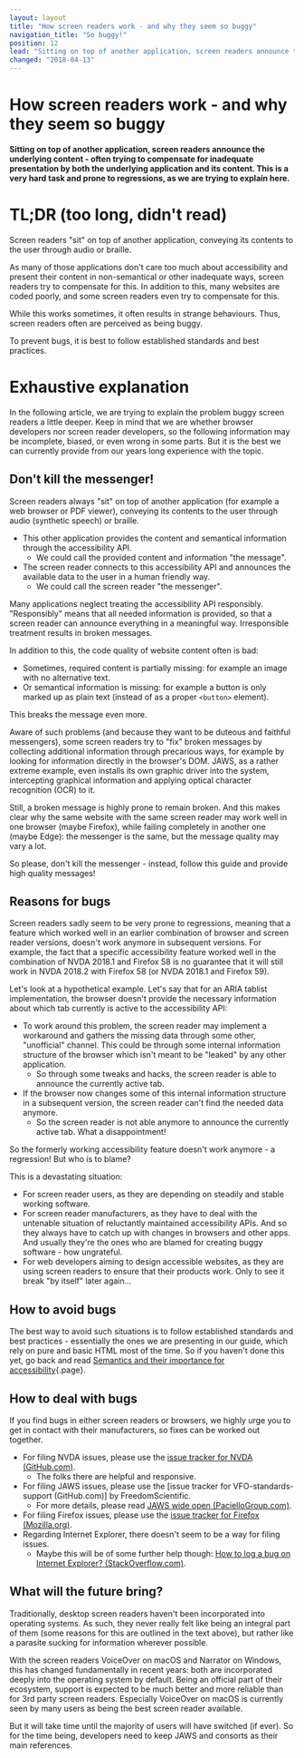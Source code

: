 ```yaml
---
layout: layout
title: "How screen readers work - and why they seem so buggy"
navigation_title: "So buggy!"
position: 12
lead: "Sitting on top of another application, screen readers announce the underlying content - often trying to compensate for inadequate presentation by both the underlying application and its content. This is a very hard task and prone to regressions, as we are trying to explain here."
changed: "2018-04-13"
---
```


# How screen readers work - and why they seem so buggy

**Sitting on top of another application, screen readers announce the underlying content - often trying to compensate for inadequate presentation by both the underlying application and its content. This is a very hard task and prone to regressions, as we are trying to explain here.**

# TL;DR (too long, didn't read)

Screen readers "sit" on top of another application, conveying its contents to the user through audio or braille.

As many of those applications don't care too much about accessibility and present their content in non-semantical or other inadequate ways, screen readers try to compensate for this. In addition to this, many websites are coded poorly, and some screen readers even try to compensate for this.

While this works sometimes, it often results in strange behaviours. Thus, screen readers often are perceived as being buggy.

To prevent bugs, it is best to follow established standards and best practices.

# Exhaustive explanation

In the following article, we are trying to explain the problem buggy screen readers a little deeper. Keep in mind that we are whether browser developers nor screen reader developers, so the following information may be incomplete, biased, or even wrong in some parts. But it is the best we can currently provide from our years long experience with the topic.

## Don't kill the messenger!

Screen readers always "sit" on top of another application (for example a web browser or PDF viewer), conveying its contents to the user through audio (synthetic speech) or braille.

- This other application provides the content and semantical information through the accessibility API.
    - We could call the provided content and information "the message".
- The screen reader connects to this accessibility API and announces the available data to the user in a human friendly way.
    - We could call the screen reader "the messenger".

Many applications neglect treating the accessibility API responsibly. "Responsibly" means that all needed information is provided, so that a screen reader can announce everything in a meaningful way. Irresponsible treatment results in broken messages.

In addition to this, the code quality of website content often is bad:

- Sometimes, required content is partially missing: for example an image with no alternative text.
- Or semantical information is missing: for example a button is only marked up as plain text (instead of as a proper `<button>` element).

This breaks the message even more.

Aware of such problems (and because they want to be duteous and faithful messengers), some screen readers try to "fix" broken messages by collecting additional information through precarious ways, for example by looking for information directly in the browser's DOM. JAWS, as a rather extreme example, even installs its own graphic driver into the system, intercepting graphical information and applying optical character recognition (OCR) to it.

Still, a broken message is highly prone to remain broken. And this makes clear why the same website with the same screen reader may work well in one browser (maybe Firefox), while failing completely in another one (maybe Edge): the messenger is the same, but the message quality may vary a lot.

So please, don't kill the messenger - instead, follow this guide and provide high quality messages!

## Reasons for bugs

Screen readers sadly seem to be very prone to regressions, meaning that a feature which worked well in an earlier combination of browser and screen reader versions, doesn't work anymore in subsequent versions. For example, the fact that a specific accessibility feature worked well in the combination of NVDA 2018.1 and Firefox 58 is no guarantee that it will still work in NVDA 2018.2 with Firefox 58 (or NVDA 2018.1 and Firefox 59).

Let's look at a hypothetical example. Let's say that for an ARIA tablist implementation, the browser doesn't provide the necessary information about which tab currently is active to the accessibility API:

- To work around this problem, the screen reader may implement a workaround and gathers the missing data through some other, "unofficial" channel. This could be through some internal information structure of the browser which isn't meant to be "leaked" by any other application.
    - So through some tweaks and hacks, the screen reader is able to announce the currently active tab.
- If the browser now changes some of this internal information structure in a subsequent version, the screen reader can't find the needed data anymore.
    - So the screen reader is not able anymore to announce the currently active tab. What a disappointment!

So the formerly working accessibility feature doesn't work anymore - a regression! But who is to blame?

This is a devastating situation:

- For screen reader users, as they are depending on steadily and stable working software.
- For screen reader manufacturers, as they have to deal with the untenable situation of reluctantly maintained accessibility APIs. And so they always have to catch up with changes in browsers and other apps. And usually they're the ones who are blamed for creating buggy software - how ungrateful.
- For web developers aiming to design accessible websites, as they are using screen readers to ensure that their products work. Only to see it break "by itself" later again...

## How to avoid bugs

The best way to avoid such situations is to follow established standards and best practices - essentially the ones we are presenting in our guide, which rely on pure and basic HTML most of the time. So if you haven't done this yet, go back and read [Semantics and their importance for accessibility](/knowledge/semantics){.page}.

## How to deal with bugs

If you find bugs in either screen readers or browsers, we highly urge you to get in contact with their manufacturers, so fixes can be worked out together.

- For filing NVDA issues, please use the [issue tracker for NVDA (GitHub.com)](https://github.com/nvaccess/nvda/issues).
    - The folks there are helpful and responsive.
- For filing JAWS issues, please use the [issue tracker for VFO-standards-support (GitHub.com)] by FreedomScientific.
    - For more details, please read [JAWS wide open (PacielloGroup.com)](https://developer.paciellogroup.com/blog/2017/10/jaws-wide-open/).
- For filing Firefox issues, please use the [issue tracker for Firefox (Mozilla.org)](https://bugzilla.mozilla.org).
- Regarding Internet Explorer, there doesn't seem to be a way for filing issues.
    - Maybe this will be of some further help though: [How to log a bug on Internet Explorer? (StackOverflow.com)](https://stackoverflow.com/questions/258168/how-to-log-a-bug-on-internet-explorer).

## What will the future bring?

Traditionally, desktop screen readers haven't been incorporated into operating systems. As such, they never really felt like being an integral part of them (some reasons for this are outlined in the text above), but rather like a parasite sucking for information wherever possible.

With the screen readers VoiceOver on macOS and Narrator on Windows, this has changed fundamentally in recent years: both are incorporated deeply into the operating system by default. Being an official part of their ecosystem, support is expected to be much better and more reliable than for 3rd party screen readers. Especially VoiceOver on macOS is currently seen by many users as being the best screen reader available.

But it will take time until the majority of users will have switched (if ever). So for the time being, developers need to keep JAWS and consorts as their main references.